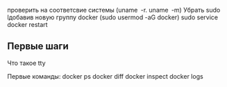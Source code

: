 проверить на соответсвие системы (uname -r. uname -m)
Убрать sudo lдобавив новую группу docker (sudo usermod -aG docker)
sudo service docker restart


## Первые шаги 
Что такое tty

Первые команды:
docker ps 
docker diff
docker inspect
docker logs